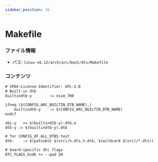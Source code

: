 ```yaml
---
sidebar_position: 16
---
```

# Makefile

### ファイル情報

- パス: `linux-v6.12/arch/arc/boot/dts/Makefile`

### コンテンツ

```txt
# SPDX-License-Identifier: GPL-2.0
# Built-in dtb
builtindtb-y		:= nsim_700

ifneq ($(CONFIG_ARC_BUILTIN_DTB_NAME),)
	builtindtb-y	:= $(CONFIG_ARC_BUILTIN_DTB_NAME)
endif

obj-y   += $(builtindtb-y).dtb.o
dtb-y := $(builtindtb-y).dtb

# for CONFIG_OF_ALL_DTBS test
dtb-	:= $(patsubst $(src)/%.dts,%.dtb, $(wildcard $(src)/*.dts))

# board-specific dtc flags
DTC_FLAGS_hsdk += --pad 20

```
